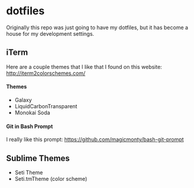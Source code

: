 # dotfiles

Originally this repo was just going to have my dotfiles, but it has become a house for my development settings.


## iTerm
Here are a couple themes that I like that I found on this website: http://iterm2colorschemes.com/

#### Themes
* Galaxy
* LiquidCarbonTransparent
* Monokai Soda

#### Git in Bash Prompt
I really like this prompt: https://github.com/magicmonty/bash-git-prompt

## Sublime Themes
* Seti Theme
* Seti.tmTheme (color scheme)

